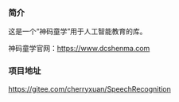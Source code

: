### 简介
这是一个“神码童学”用于人工智能教育的库。

神码童学官网：https://www.dcshenma.com

### 项目地址
https://gitee.com/cherryxuan/SpeechRecognition